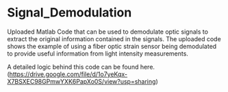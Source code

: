# Signal_Demodulation

Uploaded Matlab Code that can be used to demodulate optic signals to extract the original information contained in the signals. The uploaded code shows the example of using a fiber optic strain sensor being demodulated to provide useful information from light intensity measurements.

A detailed logic behind this code can be found here. (https://drive.google.com/file/d/1o7yeKqx-X7BSXEC98GPmwYXK6PapXo0S/view?usp=sharing)

